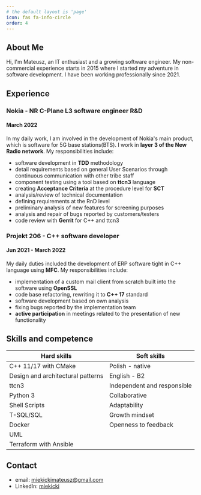 ```yaml
---
# the default layout is 'page'
icon: fas fa-info-circle
order: 4
---
```


## About Me

Hi, I'm Mateusz, an IT enthusiast and a growing software engineer. My non-commercial experience starts in 2015 where I started my adventure in software development. I have been working professionally since 2021. 

## Experience

### **Nokia** - NR C-Plane L3 software engineer R&D
#### March 2022
In my daily work, I am involved in the development of Nokia's main product, which is software for 5G base stations(BTS). I work in **layer 3 of the New Radio network**. My responsibilities include:
- software development in **TDD** methodology
- detail requirements based on general User Scenarios through continuous communication with other tribe staff
- component testing using a tool based on **ttcn3** language
- creating **Acceptance Criteria** at the procedure level for **SCT**
- analysis/review of technical documentation
- defining requirements at the RnD level
- preliminary analysis of new features for screening purposes
- analysis and repair of bugs reported by customers/testers
- code review with **Gerrit** for C++ and ttcn3

### **Projekt 206** - C++ software developer
#### Jun 2021 - March 2022
My daily duties included the development of ERP software tight in C++ language using **MFC**. My responsibilities include:
- implementation of a custom mail client from scratch built into the software using **OpenSSL**
- code base refactoring, rewriting it to **C++ 17** standard
- software development based on own analysis
- fixing bugs reported by the implementation team
- **active participation** in meetings related to the presentation of new functionality

## Skills and competence
<table>
  <thead>
    <tr>
      <th>Hard skills</th>
      <th>Soft skills</th>
    </tr>
  </thead>
	<tbody>
		<tr>
			<td>C++ 11/17 with CMake</td>
			<td>Polish - native</td>
		</tr>
    <tr>
			<td>Design and architectural patterns</td>
			<td>English - B2</td>
		</tr>
    <tr>
			<td>ttcn3</td>
			<td>Independent and responsible</td>
		</tr>
    <tr>
			<td>Python 3</td>
			<td>Collaborative</td>
		</tr>
    <tr>
			<td>Shell Scripts</td>
			<td>Adaptability</td>
		</tr>
    <tr>
			<td>T-SQL/SQL</td>
			<td>Growth mindset</td>
		</tr>
    <tr>
			<td>Docker</td>
			<td>Openness to feedback</td>
		</tr>
    <tr>
			<td>UML</td>
			<td></td>
		</tr>
    <tr>
			<td>Terraform with Ansible</td>
			<td></td>
		</tr>
	</tbody>
</table>

## Contact
* email: <miekickimateusz@gmail.com>
* LinkedIn: [miekicki](https://www.linkedin.com/in/miekicki/)

